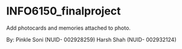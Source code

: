 # INFO6150_finalproject


Add photocards and memories attached to photo.

By:
Pinkle Soni (NUID- 002928259)
Harsh Shah  (NUID- 002932124)

